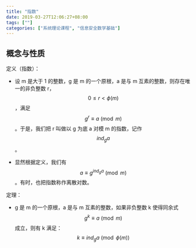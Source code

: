```yaml
---
title: "指数"
date: 2019-03-27T12:06:27+08:00
tags: [""]
categories: ["系统理论课程", "信息安全数学基础"]
---
```



## 概念与性质

定义（指数）：

- 设 m 是大于 1 的整数，g 是 m 的一个原根，a 是与 m 互素的整数，则存在唯一的非负整数 r，$$0 \le r \lt \phi(m)$$，满足  $$g^r \equiv a \pmod{m}$$。于是，我们把 r 叫做以 g 为底 a 对模 m 的指数，记作 $$ind_g a$$。

- 显然根据定义，我们有 $$a \equiv g^{ind_g a} \pmod{m}$$。有时，也把指数称作离散对数。

定理：

- g 是 m 的一个原根，a 是与 m 互素的整数，如果非负整数 k 使得同余式 $$g^k \equiv a \pmod{m}$$ 成立，则有 k 满足：$$k \equiv ind_g a \pmod{\phi(m)}$$


